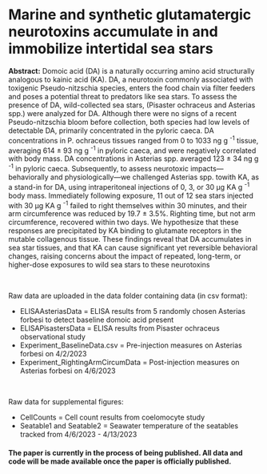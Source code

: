 # Marine and synthetic glutamatergic neurotoxins accumulate in and immobilize intertidal sea stars

**Abstract:** Domoic acid (DA) is a naturally occurring amino acid structurally analogous to kainic acid (KA). DA, a neurotoxin commonly associated with toxigenic Pseudo-nitzschia species, enters the food chain via filter feeders and poses a potential threat to predators like sea stars. To assess the presence of DA, wild-collected sea stars, (Pisaster ochraceus and Asterias spp.) were analyzed for DA. Although there were no signs of a recent Pseudo-nitzschia bloom before collection, both species had low levels of detectable DA, primarily concentrated in the pyloric caeca. DA concentrations in P. ochraceus tissues ranged from 0 to 1033 ng g <sup>-1</sup> tissue, averaging 614 ± 93  ng g <sup>-1</sup> in pyloric caeca, and were negatively correlated with body mass. DA concentrations in Asterias spp. averaged 123 ± 34 ng g <sup>-1</sup> in pyloric caeca. Subsequently, to assess neurotoxic impacts—behaviorally and physiologically—we challenged Asterias spp. towith KA, as a stand-in for DA, using intraperitoneal injections of 0, 3, or 30 μg KA g <sup>-1</sup> body mass. Immediately following exposure, 11 out of 12 sea stars injected with 30 μg KA g <sup>-1</sup> failed to right themselves within 30 minutes, and their arm circumference was reduced by 19.7 ± 3.5%. Righting time, but not arm circumference, recovered within two days. We hypothesize that these responses are precipitated by KA binding to glutamate receptors in the mutable collagenous tissue. These findings reveal that DA accumulates in sea star tissues, and that KA can cause significant yet reversible behavioral changes, raising concerns about the impact of repeated, long-term, or higher-dose exposures to wild sea stars to these neurotoxins

<br />

Raw data are uploaded in the data folder containing data (in csv format):
* ELISAAsteriasData = ELISA results from 5 randomly chosen Asterias forbesi to detect baseline domoic acid present
* ELISAPisastersData = ELISA results from Pisaster ochraceus observational study
* Experiment_BaselineData.csv = Pre-injection measures on Asterias forbesi on 4/2/2023
* Experiment_RightingArmCircumData = Post-injection measures on Asterias forbesi on 4/6/2023

<br />

Raw data for supplemental figures:
* CellCounts = Cell count results from coelomocyte study
* Seatable1 and Seatable2 = Seawater temperature of the seatables tracked from 4/6/2023 - 4/13/2023


#### The paper is currently in the process of being published. All data and code will be made available once the paper is officially published.
